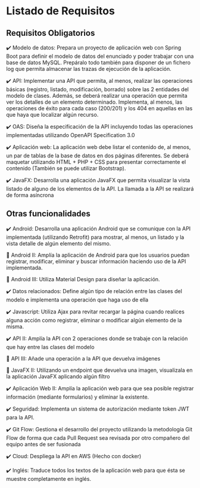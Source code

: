 # Listado de Requisitos

## Requisitos Obligatorios

✔️	Modelo de datos: Prepara un proyecto de aplicación web con Spring Boot para definir el modelo de datos del enunciado y poder trabajar con una base de datos MySQL. Prepáralo todo también para disponer de un fichero log que permita almacenar las trazas de ejecución de la aplicación.

✔️	API: Implementar una API que permita, al menos, realizar las operaciones básicas (registro, listado, modificación, borrado) sobre las 2 entidades del modelo de clases. Además, se deberá realizar una operación que permita ver los detalles de un elemento determinado. Implementa, al menos, las operaciones de éxito para cada caso (200/201) y los 404 en aquellas en las que haya que localizar algún recurso.

✔️	OAS: Diseña la especificación de la API incluyendo todas las operaciones implementadas utilizando OpenAPI Specification 3.0 

✔️	Aplicación web: La aplicación web debe listar el contenido de, al menos, un par de tablas de la base de datos en dos páginas diferentes. Se deberá maquetar utilizando HTML + PHP +  CSS para presentar correctamente el contenido (También se puede utilizar Bootstrap).

✔️	JavaFX: Desarrolla una aplicación JavaFX que permita visualizar la vista listado de alguno de los elementos de la API. La llamada a la API se realizará de forma asíncrona

## Otras funcionalidades 

✔️	Android: Desarrolla una aplicación Android que se comunique con la API implementada (utilizando Retrofit) para mostrar, al menos, un listado y la vista detalle de algún elemento del mismo.

🔲	Android II: Amplía la aplicación de Android para que los usuarios puedan registrar, modificar, eliminar y buscar información haciendo uso de la API implementada.

🔲	Android III: Utiliza Material Design para diseñar la aplicación.

✔️	Datos relacionados: Define algún tipo de relación entre las clases del modelo e implementa una operación que haga uso de ella

✔️	Javascript: Utiliza Ajax para revitar recargar la página cuando realices alguna acción como registrar, eliminar o modificar algún elemento de la misma.

✔️	API II: Amplía la API con 2 operaciones donde se trabaje con la relación que hay entre las clases del modelo

🔲	API III: Añade una operación a la API que devuelva imágenes

🔲	JavaFX II: Utilizando un endpoint que devuelva una imagen, visualizala en la aplicación JavaFX aplicando algún filtro

✔️	Aplicación Web II: Amplía la aplicación web para que sea posible registrar información (mediante formularios) y eliminar la existente.

✔️	Seguridad: Implementa un sistema de autorización mediante token JWT para la API.

✔️	Git Flow: Gestiona el desarrollo del proyecto utilizando la metodología Git Flow de forma que cada Pull Request sea revisada por otro compañero del equipo antes de ser fusionada

✔️	Cloud: Despliega la API en AWS   (Hecho con docker)

✔️	Inglés: Traduce todos los textos de la aplicación web para que ésta se muestre completamente en inglés.
